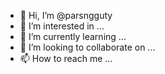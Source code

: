 - 👋 Hi, I’m @parsngguty
- 👀 I’m interested in ...
- 🌱 I’m currently learning ...
- 💞️ I’m looking to collaborate on ...
- 📫 How to reach me ...

<!---
parsngguty/parsngguty is a ✨ special ✨ repository because its `README.md` (this file) appears on your GitHub profile.
You can click the Preview link to take a look at your changes.
--->
